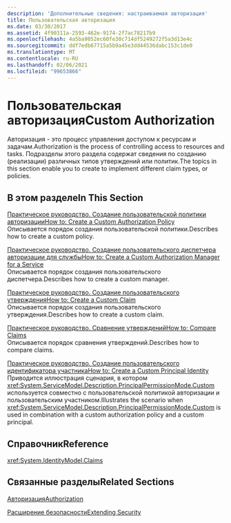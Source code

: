 ```yaml
---
description: 'Дополнительные сведения: настраиваемая авторизация'
title: Пользовательская авторизация
ms.date: 03/30/2017
ms.assetid: 4f90311a-2593-462e-9174-2f7ac78217b9
ms.openlocfilehash: 4a5ba9052ec60fe30c714df5249272f5a3d13e4c
ms.sourcegitcommit: ddf7edb67715a5b9a45e3dd44536dabc153c1de0
ms.translationtype: MT
ms.contentlocale: ru-RU
ms.lasthandoff: 02/06/2021
ms.locfileid: "99653866"
---
```

# <a name="custom-authorization"></a><span data-ttu-id="e2206-103">Пользовательская авторизация</span><span class="sxs-lookup"><span data-stu-id="e2206-103">Custom Authorization</span></span>

<span data-ttu-id="e2206-104">Авторизация - это процесс управления доступом к ресурсам и задачам.</span><span class="sxs-lookup"><span data-stu-id="e2206-104">Authorization is the process of controlling access to resources and tasks.</span></span> <span data-ttu-id="e2206-105">Подразделы этого раздела содержат сведения по созданию (реализации) различных типов утверждений или политик.</span><span class="sxs-lookup"><span data-stu-id="e2206-105">The topics in this section enable you to create to implement different claim types, or policies.</span></span>  
  
## <a name="in-this-section"></a><span data-ttu-id="e2206-106">В этом разделе</span><span class="sxs-lookup"><span data-stu-id="e2206-106">In This Section</span></span>  

 [<span data-ttu-id="e2206-107">Практическое руководство. Создание пользовательской политики авторизации</span><span class="sxs-lookup"><span data-stu-id="e2206-107">How to: Create a Custom Authorization Policy</span></span>](how-to-create-a-custom-authorization-policy.md)  
 <span data-ttu-id="e2206-108">Описывается порядок создания пользовательской политики.</span><span class="sxs-lookup"><span data-stu-id="e2206-108">Describes how to create a custom policy.</span></span>  
  
 [<span data-ttu-id="e2206-109">Практическое руководство. Создание пользовательского диспетчера авторизации для службы</span><span class="sxs-lookup"><span data-stu-id="e2206-109">How to: Create a Custom Authorization Manager for a Service</span></span>](how-to-create-a-custom-authorization-manager-for-a-service.md)  
 <span data-ttu-id="e2206-110">Описывается порядок создания пользовательского диспетчера.</span><span class="sxs-lookup"><span data-stu-id="e2206-110">Describes how to create a custom manager.</span></span>  
  
 [<span data-ttu-id="e2206-111">Практическое руководство. Создание пользовательского утверждения</span><span class="sxs-lookup"><span data-stu-id="e2206-111">How to: Create a Custom Claim</span></span>](how-to-create-a-custom-claim.md)  
 <span data-ttu-id="e2206-112">Описывается порядок создания пользовательского утверждения.</span><span class="sxs-lookup"><span data-stu-id="e2206-112">Describes how to create a custom claim.</span></span>  
  
 [<span data-ttu-id="e2206-113">Практическое руководство. Сравнение утверждений</span><span class="sxs-lookup"><span data-stu-id="e2206-113">How to: Compare Claims</span></span>](how-to-compare-claims.md)  
 <span data-ttu-id="e2206-114">Описывается порядок сравнения утверждений.</span><span class="sxs-lookup"><span data-stu-id="e2206-114">Describes how to compare claims.</span></span>  
  
 [<span data-ttu-id="e2206-115">Практическое руководство. Создание пользовательского идентификатора участника</span><span class="sxs-lookup"><span data-stu-id="e2206-115">How to: Create a Custom Principal Identity</span></span>](how-to-create-a-custom-principal-identity.md)  
 <span data-ttu-id="e2206-116">Приводится иллюстрация сценария, в котором <xref:System.ServiceModel.Description.PrincipalPermissionMode.Custom> используется совместно с пользовательской политикой авторизации и пользовательским участником.</span><span class="sxs-lookup"><span data-stu-id="e2206-116">Illustrates the scenario when <xref:System.ServiceModel.Description.PrincipalPermissionMode.Custom> is used in combination with a custom authorization policy and a custom principal.</span></span>  
  
## <a name="reference"></a><span data-ttu-id="e2206-117">Справочник</span><span class="sxs-lookup"><span data-stu-id="e2206-117">Reference</span></span>  

 <xref:System.IdentityModel.Claims>  
  
## <a name="related-sections"></a><span data-ttu-id="e2206-118">Связанные разделы</span><span class="sxs-lookup"><span data-stu-id="e2206-118">Related Sections</span></span>  

 [<span data-ttu-id="e2206-119">Авторизация</span><span class="sxs-lookup"><span data-stu-id="e2206-119">Authorization</span></span>](../feature-details/authorization-in-wcf.md)  
  
 [<span data-ttu-id="e2206-120">Расширение безопасности</span><span class="sxs-lookup"><span data-stu-id="e2206-120">Extending Security</span></span>](extending-security.md)
